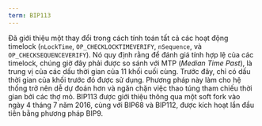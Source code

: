 ```yaml
---
term: BIP113
---
```


Đã giới thiệu một thay đổi trong cách tính toán tất cả các hoạt động timelock (`nLockTime`, `OP_CHECKLOCKTIMEVERIFY`, `nSequence`, và `OP_CHECKSEQUENCEVERIFY`). Nó quy định rằng để đánh giá tính hợp lệ của các timelock, chúng giờ đây phải được so sánh với MTP (*Median Time Past*), là trung vị của các dấu thời gian của 11 khối cuối cùng. Trước đây, chỉ có dấu thời gian của khối trước đó được sử dụng. Phương pháp này làm cho hệ thống trở nên dễ dự đoán hơn và ngăn chặn việc thao túng tham chiếu thời gian bởi các thợ mỏ. BIP113 được giới thiệu thông qua một soft fork vào ngày 4 tháng 7 năm 2016, cùng với BIP68 và BIP112, được kích hoạt lần đầu tiên bằng phương pháp BIP9.